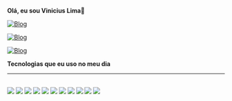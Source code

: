 <strong>Olá, eu sou Vinicius Lima👋</strong>

[![Blog](https://img.shields.io/badge/Facebook-1877F2?style=for-the-badge&logo=facebook&logoColor=white)](https://web.facebook.com/vinicius.villela.1023)

[![Blog](https://img.shields.io/badge/Instagram-E4405F?style=for-the-badge&logo=instagram&logoColor=white)](https://www.instagram.com/vini__vvl/)

[![Blog](	https://img.shields.io/badge/LinkedIn-0077B5?style=for-the-badge&logo=linkedin&logoColor=white)](https://www.linkedin.com/in/vinicius-lima-004b39244/)





<strong>Tecnologias que eu uso no meu dia</strong>
<hr/>

<div style="display: inline_block"><br/>          

<img src="https://img.shields.io/badge/HTML5-E34F26?style=for-the-badge&logo=html5&logoColor=white" aling="center"/>
<img src="https://img.shields.io/badge/CSS3-1572B6?style=for-the-badge&logo=css3&logoColor=white" aling="center"/>
<img src="https://img.shields.io/badge/JavaScript-F7DF1E?style=for-the-badge&logo=javascript&logoColor=black" aling="center"/>
  <img src="https://img.shields.io/badge/TypeScript-007ACC?style=for-the-badge&logo=typescript&logoColor=white" aling="center"/>
<img src= "https://camo.githubusercontent.com/b13ed67c809178963ce9d538175b02649800772be1ce0cb02da5879e5614e236/68747470733a2f2f696d672e736869656c64732e696f2f62616467652f426f6f7473747261702d3536334437433f7374796c653d666f722d7468652d6261646765266c6f676f3d626f6f747374726170266c6f676f436f6c6f723d7768697465"/>
<img src="https://img.shields.io/badge/React-20232A?style=for-the-badge&logo=react&logoColor=61DAFB"/>
<img src="https://img.shields.io/badge/React_Native-20232A?style=for-the-badge&logo=react&logoColor=61DAFB"/>
<img src="https://img.shields.io/badge/GIT-E44C30?style=for-the-badge&logo=git&logoColor=white"/>
<img src="https://img.shields.io/badge/GitHub-100000?style=for-the-badge&logo=github&logoColor=white"/>
<img src="https://img.shields.io/badge/Node.js-43853D?style=for-the-badge&logo=node.js&logoColor=white"/>
<img src="https://camo.githubusercontent.com/a65fcdf7030d79c00f4c3d8bab84de39107f5777fca4d12f0cb64440015183fe/68747470733a2f2f696d672e736869656c64732e696f2f62616467652f66697265626173652d2532333033394245352e7376673f7374796c653d666f722d7468652d6261646765266c6f676f3d6669726562617365"/>

</div>

